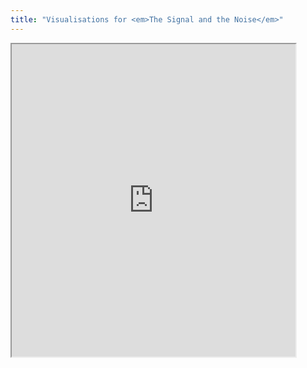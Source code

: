 ```yaml
---
title: "Visualisations for <em>The Signal and the Noise</em>"
---
```


<iframe src="https://jbrottrager.github.io/" width="90%" height="500"></iframe>